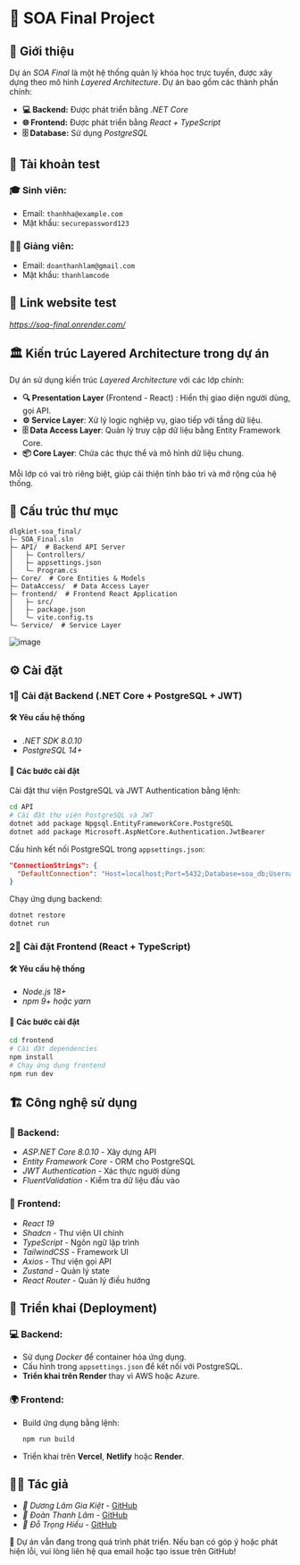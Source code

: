 # 🚀 SOA Final Project

## 📌 Giới thiệu

Dự án *SOA Final* là một hệ thống quản lý khóa học trực tuyến, được xây dựng theo mô hình *Layered Architecture*. Dự án bao gồm các thành phần chính:

- **💻 Backend:** Được phát triển bằng *.NET Core*
- **🌐 Frontend:** Được phát triển bằng *React + TypeScript*
- **🗄 Database:** Sử dụng *PostgreSQL*

## 📢 Tài khoản test

### 🎓 Sinh viên:

- Email: `thanhha@example.com`
- Mật khẩu: `securepassword123`

### 👨‍🏫 Giảng viên:

- Email: `doanthanhlam@gmail.com`
- Mật khẩu: `thanhlamcode`

## 🔗 Link website test

*https://soa-final.onrender.com/*

## 🏛 Kiến trúc Layered Architecture trong dự án

Dự án sử dụng kiến trúc *Layered Architecture* với các lớp chính:

- **🔍 Presentation Layer** (Frontend - React) : Hiển thị giao diện người dùng, gọi API.
- **⚙️ Service Layer**: Xử lý logic nghiệp vụ, giao tiếp với tầng dữ liệu.
- **🗄 Data Access Layer**: Quản lý truy cập dữ liệu bằng Entity Framework Core.
- **📦 Core Layer**: Chứa các thực thể và mô hình dữ liệu chung.

Mỗi lớp có vai trò riêng biệt, giúp cải thiện tính bảo trì và mở rộng của hệ thống.

## 📂 Cấu trúc thư mục

```
dlgkiet-soa_final/
├— SOA_Final.sln
├— API/  # Backend API Server
│   ├— Controllers/
│   ├— appsettings.json
│   └— Program.cs
├— Core/  # Core Entities & Models
├— DataAccess/  # Data Access Layer
├— frontend/  # Frontend React Application
│   ├— src/
│   ├— package.json
│   └— vite.config.ts
└— Service/  # Service Layer
```
![image](https://github.com/user-attachments/assets/7184bd4f-3a56-418e-8131-772dd2a6685d)

## ⚙️ Cài đặt

### 1⃣ Cài đặt Backend (.NET Core + PostgreSQL + JWT)

#### 🛠 Yêu cầu hệ thống

- *.NET SDK 8.0.10*
- *PostgreSQL 14+*

#### 🔧 Các bước cài đặt

Cài đặt thư viện PostgreSQL và JWT Authentication bằng lệnh:

```sh
cd API
# Cài đặt thư viện PostgreSQL và JWT
dotnet add package Npgsql.EntityFrameworkCore.PostgreSQL
dotnet add package Microsoft.AspNetCore.Authentication.JwtBearer
```

Cấu hình kết nối PostgreSQL trong `appsettings.json`:

```json
"ConnectionStrings": {
  "DefaultConnection": "Host=localhost;Port=5432;Database=soa_db;Username=postgres;Password=yourpassword"
}
```

Chạy ứng dụng backend:

```sh
dotnet restore
dotnet run
```

### 2⃣ Cài đặt Frontend (React + TypeScript)

#### 🛠 Yêu cầu hệ thống

- *Node.js 18+*
- *npm 9+ hoặc yarn*

#### 🔧 Các bước cài đặt

```sh
cd frontend
# Cài đặt dependencies
npm install
# Chạy ứng dụng frontend
npm run dev
```

## 🏗 Công nghệ sử dụng

### 💙 Backend:

- *ASP.NET Core 8.0.10* - Xây dựng API
- *Entity Framework Core* - ORM cho PostgreSQL
- *JWT Authentication* - Xác thực người dùng
- *FluentValidation* - Kiểm tra dữ liệu đầu vào

### 🎨 Frontend:

- *React 19*
- *Shadcn* - Thư viện UI chính
- *TypeScript* - Ngôn ngữ lập trình
- *TailwindCSS* - Framework UI
- *Axios* - Thư viện gọi API
- *Zustand* - Quản lý state
- *React Router* - Quản lý điều hướng

## 🚀 Triển khai (Deployment)

### 💻 Backend:

- Sử dụng *Docker* để container hóa ứng dụng.
- Cấu hình trong `appsettings.json` để kết nối với PostgreSQL.
- **Triển khai trên Render** thay vì AWS hoặc Azure.

### 🌍 Frontend:

- Build ứng dụng bằng lệnh:
  ```sh
  npm run build
  ```
- Triển khai trên **Vercel**, **Netlify** hoặc **Render**.

## 👨‍💼 Tác giả

- *👤 Dương Lâm Gia Kiệt* - [GitHub](https://github.com/dlgkiet)
- *👤 Đoàn Thanh Lâm* - [GitHub](https://github.com/thanhlamcode)
- *👤 Đỗ Trọng Hiếu* - [GitHub](https://github.com/Hiu11)

🚨 Dự án vẫn đang trong quá trình phát triển. Nếu bạn có góp ý hoặc phát hiện lỗi, vui lòng liên hệ qua email hoặc tạo issue trên GitHub!

